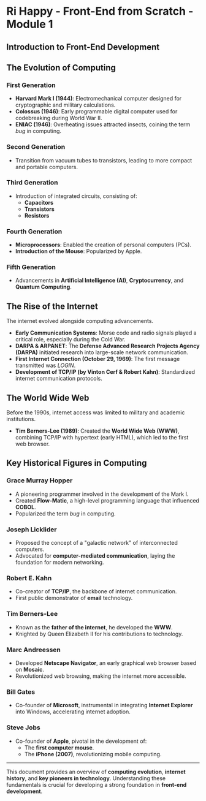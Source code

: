 # Ri Happy - Front-End from Scratch - Module 1

## Introduction to Front-End Development

## The Evolution of Computing

### First Generation
- **Harvard Mark I (1944)**: Electromechanical computer designed for cryptographic and military calculations.
- **Colossus (1946)**: Early programmable digital computer used for codebreaking during World War II.
- **ENIAC (1946)**: Overheating issues attracted insects, coining the term *bug* in computing.

### Second Generation
- Transition from vacuum tubes to transistors, leading to more compact and portable computers.

### Third Generation
- Introduction of integrated circuits, consisting of:
  - **Capacitors**
  - **Transistors**
  - **Resistors**

### Fourth Generation
- **Microprocessors**: Enabled the creation of personal computers (PCs).
- **Introduction of the Mouse**: Popularized by Apple.

### Fifth Generation
- Advancements in **Artificial Intelligence (AI)**, **Cryptocurrency**, and **Quantum Computing**.

## The Rise of the Internet

The internet evolved alongside computing advancements. 

- **Early Communication Systems**: Morse code and radio signals played a critical role, especially during the Cold War.
- **DARPA & ARPANET**: The **Defense Advanced Research Projects Agency (DARPA)** initiated research into large-scale network communication.
- **First Internet Connection (October 29, 1969)**: The first message transmitted was *LOGIN*.
- **Development of TCP/IP (by Vinton Cerf & Robert Kahn)**: Standardized internet communication protocols.

## The World Wide Web

Before the 1990s, internet access was limited to military and academic institutions.
- **Tim Berners-Lee (1989)**: Created the **World Wide Web (WWW)**, combining TCP/IP with hypertext (early HTML), which led to the first web browser.

## Key Historical Figures in Computing

### Grace Murray Hopper
- A pioneering programmer involved in the development of the Mark I.
- Created **Flow-Matic**, a high-level programming language that influenced **COBOL**.
- Popularized the term *bug* in computing.

### Joseph Licklider
- Proposed the concept of a "galactic network" of interconnected computers.
- Advocated for **computer-mediated communication**, laying the foundation for modern networking.

### Robert E. Kahn
- Co-creator of **TCP/IP**, the backbone of internet communication.
- First public demonstrator of **email** technology.

### Tim Berners-Lee
- Known as the **father of the internet**, he developed the **WWW**.
- Knighted by Queen Elizabeth II for his contributions to technology.

### Marc Andreessen
- Developed **Netscape Navigator**, an early graphical web browser based on **Mosaic**.
- Revolutionized web browsing, making the internet more accessible.

### Bill Gates
- Co-founder of **Microsoft**, instrumental in integrating **Internet Explorer** into Windows, accelerating internet adoption.

### Steve Jobs
- Co-founder of **Apple**, pivotal in the development of:
  - The **first computer mouse**.
  - The **iPhone (2007)**, revolutionizing mobile computing.

---

This document provides an overview of **computing evolution**, **internet history**, and **key pioneers in technology**. Understanding these fundamentals is crucial for developing a strong foundation in **front-end development**.